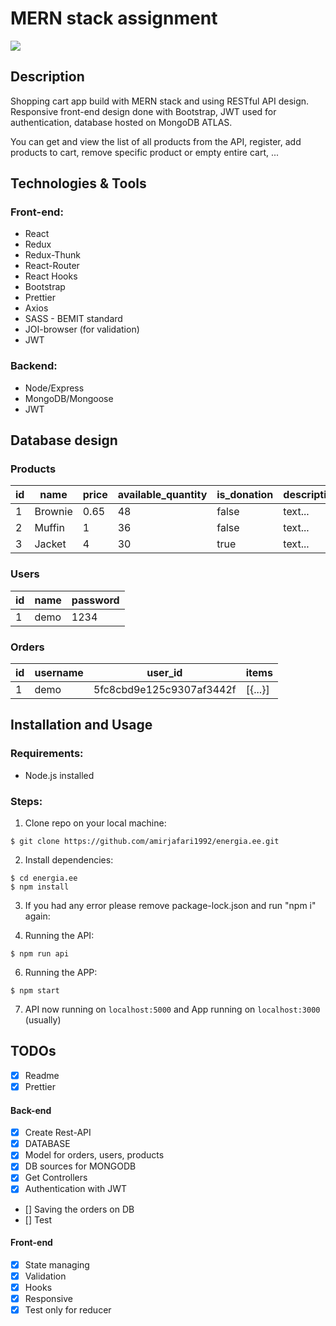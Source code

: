 # MERN stack assignment

<img src="https://www.changepartners.ee/wp-content/themes/yootheme/cache/1200px-Eesti_Energia_logo.svg-278ad05d.png"/>

## Description

Shopping cart app build with MERN stack and using RESTful API design. Responsive front-end design done with Bootstrap, JWT used for authentication, database hosted on MongoDB ATLAS.

You can get and view the list of all products from the API, register, add products to cart, remove specific product or empty entire cart, ...


## Technologies & Tools

### Front-end:

* React
* Redux
* Redux-Thunk
* React-Router
* React Hooks
* Bootstrap
* Prettier
* Axios
* SASS - BEMIT standard
* JOI-browser (for validation)
* JWT

### Backend:

* Node/Express
* MongoDB/Mongoose
* JWT

## Database design

### Products

| id | name | price | available_quantity | is_donation | description
| --|---|---|---|---|---|
| 1 | Brownie | 0.65 | 48 | false | text...
| 2 | Muffin | 1 | 36 | false | text...
| 3 | Jacket | 4 | 30 | true | text...

### Users

| id | name | password |
| --|---|---|
| 1 | demo | 1234 

### Orders

| id | username | user_id | items |
| --|---|---|---|
| 1 | demo | 5fc8cbd9e125c9307af3442f | [{...}] 

## Installation and Usage

### Requirements:

* Node.js installed

### Steps:
1. Clone repo on your local machine:
```
$ git clone https://github.com/amirjafari1992/energia.ee.git
```
2. Install dependencies:
```
$ cd energia.ee
$ npm install
```
3. If you had any error please remove package-lock.json and run "npm i" again:

4. Running the API:
```
$ npm run api
```
6. Running the APP:<br/>
```
$ npm start
```
7. API now running on ```localhost:5000``` and App running on ```localhost:3000``` (usually)

## TODOs
- [x] Readme
- [x] Prettier
#### Back-end
- [x] Create Rest-API
- [x] DATABASE
- [x] Model for orders, users, products
- [x] DB sources for MONGODB
- [x] Get Controllers
- [x] Authentication with JWT
- [] Saving the orders on DB
- [] Test
#### Front-end
- [x] State managing
- [x] Validation
- [x] Hooks
- [x] Responsive
- [x] Test only for reducer